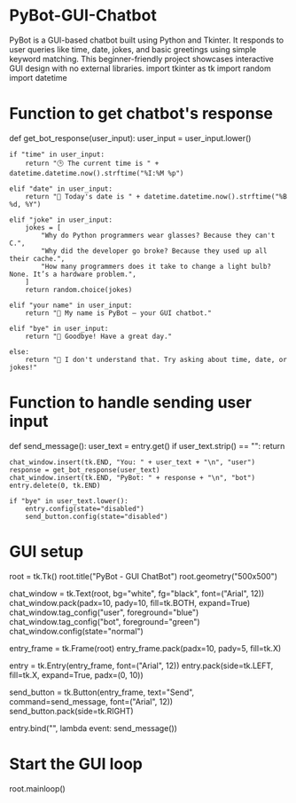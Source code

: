 # PyBot-GUI-Chatbot
PyBot is a GUI-based chatbot built using Python and Tkinter. It responds to user queries like time, date, jokes, and basic greetings using simple keyword matching. This beginner-friendly project showcases interactive GUI design with no external libraries.
import tkinter as tk
import random
import datetime

# Function to get chatbot's response
def get_bot_response(user_input):
    user_input = user_input.lower()

    if "time" in user_input:
        return "🕒 The current time is " + datetime.datetime.now().strftime("%I:%M %p")

    elif "date" in user_input:
        return "📅 Today's date is " + datetime.datetime.now().strftime("%B %d, %Y")

    elif "joke" in user_input:
        jokes = [
            "Why do Python programmers wear glasses? Because they can't C.",
            "Why did the developer go broke? Because they used up all their cache.",
            "How many programmers does it take to change a light bulb? None. It’s a hardware problem.",
        ]
        return random.choice(jokes)

    elif "your name" in user_input:
        return "🤖 My name is PyBot — your GUI chatbot."

    elif "bye" in user_input:
        return "👋 Goodbye! Have a great day."

    else:
        return "🤖 I don't understand that. Try asking about time, date, or jokes!"

# Function to handle sending user input
def send_message():
    user_text = entry.get()
    if user_text.strip() == "":
        return

    chat_window.insert(tk.END, "You: " + user_text + "\n", "user")
    response = get_bot_response(user_text)
    chat_window.insert(tk.END, "PyBot: " + response + "\n", "bot")
    entry.delete(0, tk.END)

    if "bye" in user_text.lower():
        entry.config(state="disabled")
        send_button.config(state="disabled")

# GUI setup
root = tk.Tk()
root.title("PyBot - GUI ChatBot")
root.geometry("500x500")

chat_window = tk.Text(root, bg="white", fg="black", font=("Arial", 12))
chat_window.pack(padx=10, pady=10, fill=tk.BOTH, expand=True)
chat_window.tag_config("user", foreground="blue")
chat_window.tag_config("bot", foreground="green")
chat_window.config(state="normal")

entry_frame = tk.Frame(root)
entry_frame.pack(padx=10, pady=5, fill=tk.X)

entry = tk.Entry(entry_frame, font=("Arial", 12))
entry.pack(side=tk.LEFT, fill=tk.X, expand=True, padx=(0, 10))

send_button = tk.Button(entry_frame, text="Send", command=send_message, font=("Arial", 12))
send_button.pack(side=tk.RIGHT)

entry.bind("<Return>", lambda event: send_message())

# Start the GUI loop
root.mainloop()
